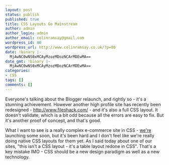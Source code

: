 ```yaml
---
layout: post
status: publish
published: true
title: CSS Layouts Go Mainstream
author: admin
author_login: admin
author_email: colinramsay@gmail.com
wordpress_id: 80
wordpress_url: http://www.colinramsay.co.uk/?p=80
date: !binary |-
  MjAwNC0wNS0xMCAyMzozMDozNCArMDEwMA==
date_gmt: !binary |-
  MjAwNC0wNS0xMCAyMzozMDozNCArMDEwMA==
categories:
- CSS
tags: []
comments: []
---
```

<p>Everyone's talking about the Blogger relaunch, and rightly so - it's a stunning achievement. However another high profile site has recently been redesigned - <a href="http://www.fileshack.com/ " title="Fileshack">http://www.fileshack.com/</a> - and it's also a full CSS layout. It doesn't validate, which is a bit odd because all the errors are easy to fix. But it's another proof of concept, and that's good.</p>
<p>What I want to see is a really complex e-commerce site in CSS - <a href="http://www.internetware.co.uk" title="Internetware">we're</a> launching some soon, but it's been hard and I don't feel like we're really doing native CSS layouts for them yet. As I said today about one of our sites, "this isn't a CSS layout - it's a table layout redone in CSS". That's a key mistake IMO - CSS should be a new design paradigm as well as a new technology.</p>
